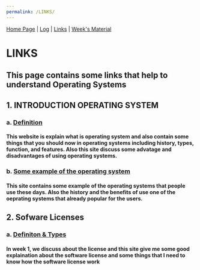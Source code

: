 ```yaml
---
permalink: /LINKS/
---
```


[Home Page](.) | [Log](TXT/mylog.txt) | [Links](links.md) | [Week's Material](https://reynaldi08.github.io/os212/LINKS)

# LINKS
## This page contains some links that help to understand Operating Systems

## 1. INTRODUCTION OPERATING SYSTEM
  ### a. [Definition](https://www.guru99.com/operating-system-tutorial.html)
  #### This website is explain what is operating system and also contain some things that you should now in operating systems including history, types, function, and features. Also this site discuss some advatage and disadvantages of using operating systems.
  ### b. [Some example of the operating system](https://edu.gcfglobal.org/en/computerbasics/understanding-operating-systems/1/)
  #### This site contains some example of the operating systems that people use these days. Also the history and the benefits of use one of the oeprating systems that already popular for the users.
## 2. Sofware Licenses
  ### a. [Definiton & Types](https://snyk.io/learn/what-is-a-software-license/)
  #### In week 1, we discuss about the license and this site give me some good explaination about the software license and some things that I need to know how the software license work 
